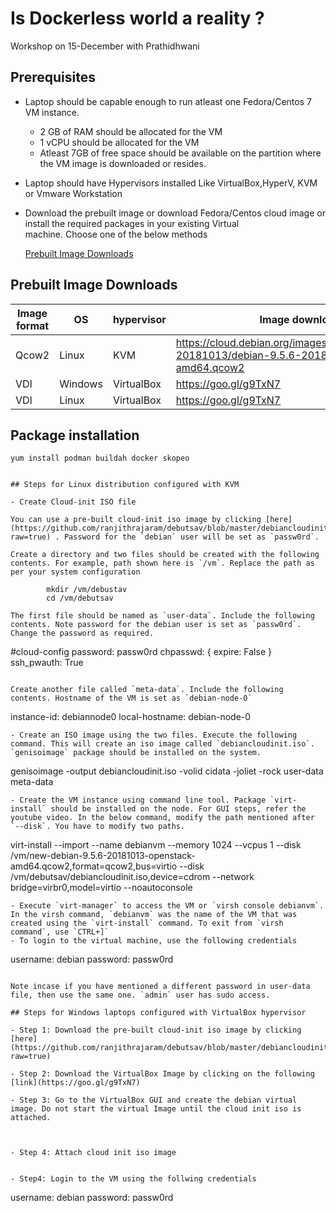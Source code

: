 # Is Dockerless world a reality ?
Workshop on 15-December with Prathidhwani


## Prerequisites
- Laptop should be capable enough to run atleast one Fedora/Centos 7 VM instance.
    - 2 GB of RAM should be allocated for the VM
    - 1 vCPU should be allocated for the VM
    - Atleast 7GB of free space should be available on the partition where the VM image is downloaded or resides. 
- Laptop should have Hypervisors installed Like VirtualBox,HyperV, KVM or Vmware Workstation
- Download the prebuilt image or download Fedora/Centos cloud image or install the required packages in your existing Virtual  
  machine. Choose one of the below methods
    
  
  
  [Prebuilt Image Downloads](#Prebuilt-Image-Downloads) 
  
  
  

## Prebuilt Image Downloads

Image format| OS  | hypervisor | Image download Link
------------| ----|------------|-------
Qcow2| Linux | KVM| https://cloud.debian.org/images/cloud/OpenStack/9.5.6-20181013/debian-9.5.6-20181013-openstack-amd64.qcow2
VDI|Windows|VirtualBox|https://goo.gl/g9TxN7
VDI|Linux|VirtualBox|https://goo.gl/g9TxN7

## Package installation

~~~
yum install podman buildah docker skopeo


## Steps for Linux distribution configured with KVM

- Create Cloud-init ISO file

You can use a pre-built cloud-init iso image by clicking [here](https://github.com/ranjithrajaram/debutsav/blob/master/debiancloudinit.iso?raw=true) . Password for the `debian` user will be set as `passw0rd`. 

Create a directory and two files should be created with the following contents. For example, path shown here is `/vm`. Replace the path as per your system configuration

        mkdir /vm/debustav
        cd /vm/debutsav

The first file should be named as `user-data`. Include the following contents. Note password for the debian user is set as `passw0rd`. Change the password as required.

~~~
#cloud-config
password: passw0rd
chpasswd: { expire: False }
ssh_pwauth: True
~~~

Create another file called `meta-data`. Include the following contents. Hostname of the VM is set as `debian-node-0`

~~~
instance-id: debiannode0
local-hostname: debian-node-0
~~~
- Create an ISO image using the two files. Execute the following command. This will create an iso image called `debiancloudinit.iso`. `genisoimage` package should be installed on the system.
~~~
genisoimage -output debiancloudinit.iso -volid cidata -joliet -rock user-data meta-data
~~~
- Create the VM instance using command line tool. Package `virt-install` should be installed on the node. For GUI steps, refer the youtube video. In the below command, modify the path mentioned after `--disk`. You have to modify two paths.
~~~
virt-install --import --name debianvm --memory 1024 --vcpus 1 --disk /vm/new-debian-9.5.6-20181013-openstack-amd64.qcow2,format=qcow2,bus=virtio --disk /vm/debutsav/debiancloudinit.iso,device=cdrom --network bridge=virbr0,model=virtio  --noautoconsole
~~~
- Execute `virt-manager` to access the VM or `virsh console debianvm`. In the virsh command, `debianvm` was the name of the VM that was created using the `virt-install` command. To exit from `virsh command`, use `CTRL+]`
- To login to the virtual machine, use the following credentials
~~~
username: debian
password: passw0rd
~~~

Note incase if you have mentioned a different password in user-data file, then use the same one. `admin` user has sudo access.

## Steps for Windows laptops configured with VirtualBox hypervisor

- Step 1: Download the pre-built cloud-init iso image by clicking [here](https://github.com/ranjithrajaram/debutsav/blob/master/debiancloudinit.iso?raw=true)

- Step 2: Download the VirtualBox Image by clicking on the following [link](https://goo.gl/g9TxN7)

- Step 3: Go to the VirtualBox GUI and create the debian virtual image. Do not start the virtual Image until the cloud init iso is attached.



- Step 4: Attach cloud init iso image


- Step4: Login to the VM using the follwing credentials
~~~
username: debian
password: passw0rd
~~~
